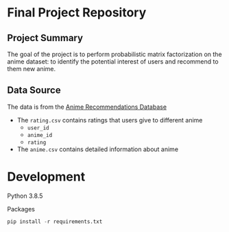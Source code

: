# Final Project Repository

## Project Summary

The goal of the project is to perform probabilistic matrix factorization on the anime dataset: to identify the potential interest of users and recommend to them new anime. 

## Data Source

The data is from the [Anime Recommendations Database](https://www.kaggle.com/CooperUnion/anime-recommendations-database)

- The `rating.csv` contains ratings that users give to different anime
  - `user_id`
  - `anime_id`
  - `rating`
- The `anime.csv` contains detailed information about anime

# Development

Python 3.8.5

Packages

```python
pip install -r requirements.txt
```

